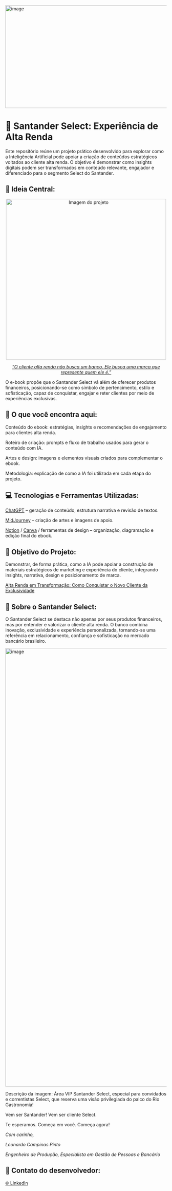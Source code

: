 <img width="1280" height="320" alt="image" src="https://github.com/user-attachments/assets/0e8065ca-ff5b-47b5-8ee3-b115622101c3" />

# **📘 Santander Select: Experiência de Alta Renda**


Este repositório reúne um projeto prático desenvolvido para explorar como a Inteligência Artificial pode apoiar a criação de conteúdos estratégicos voltados ao cliente alta renda. O objetivo é demonstrar como insights digitais podem ser transformados em conteúdo relevante, engajador e diferenciado para o segmento Select do Santander.

## 🎯 Ideia Central:

<div align="center">
  <img src="https://github.com/user-attachments/assets/45b645af-d709-49cf-9e85-b1456e0e05a5" width="500" height="500" alt="Imagem do projeto">

[*“O cliente alta renda não busca um banco. Ele busca uma marca que represente quem ele é.”*](https://www.santander.com.br/banco/conta-corrente/select)
</div>

O e-book propõe que o Santander Select vá além de oferecer produtos financeiros, posicionando-se como símbolo de pertencimento, estilo e sofisticação, capaz de conquistar, engajar e reter clientes por meio de experiências exclusivas.

## 🧠 O que você encontra aqui:

Conteúdo do ebook: estratégias, insights e recomendações de engajamento para clientes alta renda.

Roteiro de criação: prompts e fluxo de trabalho usados para gerar o conteúdo com IA.

Artes e design: imagens e elementos visuais criados para complementar o ebook.

Metodologia: explicação de como a IA foi utilizada em cada etapa do projeto.

## 💻 Tecnologias e Ferramentas Utilizadas:

[ChatGPT](https://chatgpt.com/) – geração de conteúdo, estrutura narrativa e revisão de textos.

[MidJourney](https://www.google.com/aclk?sa=L&pf=1&ai=DChsSEwisq-ndy6SQAxWFQEgAHR-mBVsYACICCAEQABoCY2U&co=1&ase=2&gclid=Cj0KCQjw6bfHBhDNARIsAIGsqLgOKS9qV-x9snVclJFNsp9CXA6zbfzFADd5-_mcA4OlvsRJ6D6Kl18aAoDWEALw_wcB&cid=CAASuwHkaBjorkISBXWiSB2swzrKd3Eqm2FpAC5MdVGOjmyy1i7KDuZO6BqcoYPrf_OScgXdNVxcJixb-TwFkoZy7dZPVyY9LX0ZdOkai3_wJM3q5_nfXLLPxgw4N_rbGJwHBrx0ven2JDAKgeu80VqZwCiRXcptNOkt4vlArHC78Zl5KnfPoqIgeIPp93ZxCcixkZwYHsW9OsUUjmwZsR9eVcfLwOOYkDezEAO_7SlI-DmmlzX_fPd5TlSZicVM&cce=2&category=acrcp_v1_32&sig=AOD64_0ZfFnr4Us2h7Zs0zxmQ0KZkS3Kdg&q&nis=4&adurl=https://chat-assistant.ai/web/prod/onboarding-005/capabilities?utm_source%3Dgoogle%26utm_medium%3Dcpc%26utm_campaign%3DAI_Assistant_Web_Search_BR_NTN_Image%26utm_content%3D777978753291%26utm_term%3Dmidjourney%26campaign_id%3D23068346124%26adset_id%3D181509610690%26ad_id%3D777978753291%26gad_source%3D1%26gad_campaignid%3D23068346124%26gbraid%3D0AAAABAl1fj8cOEG_BFSdN1Mrzu6FI758i%26gclid%3DCj0KCQjw6bfHBhDNARIsAIGsqLgOKS9qV-x9snVclJFNsp9CXA6zbfzFADd5-_mcA4OlvsRJ6D6Kl18aAoDWEALw_wcB&ved=2ahUKEwjOheTdy6SQAxWlrpUCHeI-Aw8Q0Qx6BAgLEAE) – criação de artes e imagens de apoio.

[Notion](https://www.notion.com/pt) / [Canva](https://www.canva.com/) / ferramentas de design – organização, diagramação e edição final do ebook.

## 🚀 Objetivo do Projeto:

Demonstrar, de forma prática, como a IA pode apoiar a construção de materiais estratégicos de marketing e experiência do cliente, integrando insights, narrativa, design e posicionamento de marca.

[Alta Renda em Transformação: Como Conquistar o Novo Cliente da Exclusividade](https://drive.google.com/file/d/1dsO8a2I4JJv7ax1WBsgWJ3R_9ECPz6QJ/view?usp=drive_link)

## 🏦 Sobre o Santander Select:

O Santander Select se destaca não apenas por seus produtos financeiros, mas por entender e valorizar o cliente alta renda.
O banco combina inovação, exclusividade e experiência personalizada, tornando-se uma referência em relacionamento, confiança e sofisticação no mercado bancário brasileiro.


<img width="2048" height="1365" alt="image" src="https://github.com/user-attachments/assets/994bf9df-add8-4856-a939-e1559b39cf0d" />


Descrição da imagem: Área VIP Santander Select, especial para convidados e correntistas Select, que reserva uma visão privilegiada do palco do Rio Gastronomia!


Vem ser Santander! Vem ser cliente Select. 

Te esperamos. Começa em você. Começa agora!



*Com carinho,* 

*Leonardo Campinas Pinto*

*Engenheiro de Produção, Especialista em Gestão de Pessoas e Bancário*

## **🤝 Contato do desenvolvedor:** 

[🌐 Linkedln](https://www.linkedin.com/in/leonardo-campinas/)

